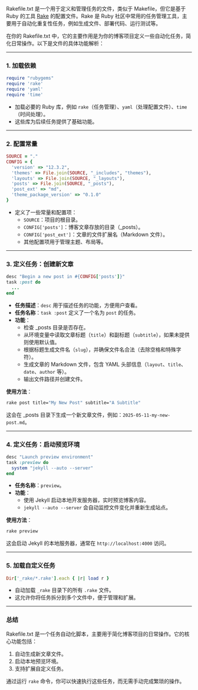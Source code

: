 Rakefile.txt 是一个用于定义和管理任务的文件，类似于 Makefile，但它是基于 Ruby 的工具 [Rake](https://ruby.github.io/rake/) 的配置文件。Rake 是 Ruby 社区中常用的任务管理工具，主要用于自动化重复性任务，例如生成文件、部署代码、运行测试等。

在你的 Rakefile.txt 中，它的主要作用是为你的博客项目定义一些自动化任务，简化日常操作。以下是文件的具体功能解析：

---

### 1. **加载依赖**
```ruby
require "rubygems"
require 'rake'
require 'yaml'
require 'time'
```
- 加载必要的 Ruby 库，例如 `rake`（任务管理）、`yaml`（处理配置文件）、`time`（时间处理）。
- 这些库为后续任务提供了基础功能。

---

### 2. **配置常量**
```ruby
SOURCE = "."
CONFIG = {
  'version' => "12.3.2",
  'themes' => File.join(SOURCE, "_includes", "themes"),
  'layouts' => File.join(SOURCE, "_layouts"),
  'posts' => File.join(SOURCE, "_posts"),
  'post_ext' => "md",
  'theme_package_version' => "0.1.0"
}
```
- 定义了一些常量和配置项：
  - `SOURCE`：项目的根目录。
  - `CONFIG['posts']`：博客文章存放的目录（_posts）。
  - `CONFIG['post_ext']`：文章的文件扩展名（Markdown 文件）。
  - 其他配置项用于管理主题、布局等。

---

### 3. **定义任务：创建新文章**
```ruby
desc "Begin a new post in #{CONFIG['posts']}"
task :post do
  ...
end
```
- **任务描述**：`desc` 用于描述任务的功能，方便用户查看。
- **任务名称**：`task :post` 定义了一个名为 `post` 的任务。
- **功能**：
  - 检查 _posts 目录是否存在。
  - 从环境变量中读取文章标题（`title`）和副标题（`subtitle`），如果未提供则使用默认值。
  - 根据标题生成文件名（`slug`），并确保文件名合法（去除空格和特殊字符）。
  - 生成文章的 Markdown 文件，包含 YAML 头部信息（`layout`、`title`、`date`、`author` 等）。
  - 输出文件路径并创建文件。

**使用方法**：
```bash
rake post title="My New Post" subtitle="A Subtitle"
```
这会在 _posts 目录下生成一个新文章文件，例如：`2025-05-11-my-new-post.md`。

---

### 4. **定义任务：启动预览环境**
```ruby
desc "Launch preview environment"
task :preview do
  system "jekyll --auto --server"
end
```
- **任务名称**：`preview`。
- **功能**：
  - 使用 Jekyll 启动本地开发服务器，实时预览博客内容。
  - `jekyll --auto --server` 会自动监控文件变化并重新生成站点。

**使用方法**：
```bash
rake preview
```
这会启动 Jekyll 的本地服务器，通常在 `http://localhost:4000` 访问。

---

### 5. **加载自定义任务**
```ruby
Dir['_rake/*.rake'].each { |r| load r }
```
- 自动加载 `_rake` 目录下的所有 `.rake` 文件。
- 这允许你将任务拆分到多个文件中，便于管理和扩展。

---

### 总结
Rakefile.txt 是一个任务自动化脚本，主要用于简化博客项目的日常操作。它的核心功能包括：
1. 自动生成新文章文件。
2. 启动本地预览环境。
3. 支持扩展自定义任务。

通过运行 `rake` 命令，你可以快速执行这些任务，而无需手动完成繁琐的操作。